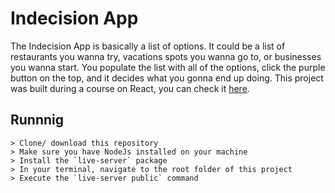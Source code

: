 # Indecision App

The Indecision App is basically a list of options. It could be a list of restaurants you wanna try, vacations spots you wanna go to, or businesses you wanna start. You populate the list with all of the options, click the purple button on the top, and it decides what you gonna end up doing. This project was built during a course on React, you can check it <a href="https://www.udemy.com/share/101XgIAkcadFZQRXo=/">here</a>.

## Runnnig

    > Clone/ download this repository
    > Make sure you have NodeJs installed on your machine
    > Install the `live-server` package
    > In your terminal, navigate to the root folder of this project
    > Execute the `live-server public` command

